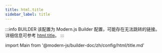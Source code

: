 ```yaml
---
title: html.title
sidebar_label: title
---
```


:::info BUILDER
该配置为 Modern.js Builder 配置，可能存在无法跳转的链接。详细信息可参考 [html.title](https://modernjs.dev/builder/zh/api/config-html.html#html-title)。
:::

import Main from '@modern-js/builder-doc/zh/config/html/title.md'

<Main />
